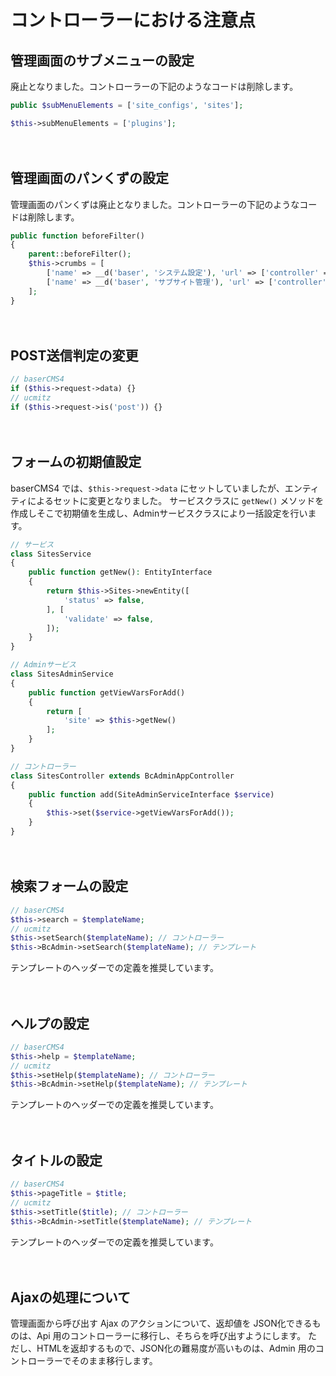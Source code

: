 # コントローラーにおける注意点

## 管理画面のサブメニューの設定

廃止となりました。コントローラーの下記のようなコードは削除します。

```php
public $subMenuElements = ['site_configs', 'sites'];

$this->subMenuElements = ['plugins'];
```

　
## 管理画面のパンくずの設定
 
管理画面のパンくずは廃止となりました。コントローラーの下記のようなコードは削除します。

```php
public function beforeFilter()
{
    parent::beforeFilter();
    $this->crumbs = [
        ['name' => __d('baser', 'システム設定'), 'url' => ['controller' => 'site_configs', 'action' => 'form']],
        ['name' => __d('baser', 'サブサイト管理'), 'url' => ['controller' => 'sites', 'action' => 'index']]
    ];
}
```

　
## POST送信判定の変更
```php
// baserCMS4
if ($this->request->data) {}
// ucmitz
if ($this->request->is('post')) {}
```

　
## フォームの初期値設定
baserCMS4 では、`$this->request->data` にセットしていましたが、エンティティによるセットに変更となりました。
サービスクラスに `getNew()` メソッドを作成しそこで初期値を生成し、Adminサービスクラスにより一括設定を行います。

```php
// サービス
class SitesService
{
    public function getNew(): EntityInterface
    {
        return $this->Sites->newEntity([
            'status' => false,
        ], [
            'validate' => false,
        ]);
    }
}

// Adminサービス
class SitesAdminService
{
    public function getViewVarsForAdd()
    {
        return [
            'site' => $this->getNew()
        ];       
    }
}

// コントローラー
class SitesController extends BcAdminAppController
{
    public function add(SiteAdminServiceInterface $service)
    {
        $this->set($service->getViewVarsForAdd());
    }
}
``` 
　
## 検索フォームの設定
```php
// baserCMS4
$this->search = $templateName;
// ucmitz
$this->setSearch($templateName); // コントローラー
$this->BcAdmin->setSearch($templateName); // テンプレート 
```
テンプレートのヘッダーでの定義を推奨しています。

　
## ヘルプの設定
```php
// baserCMS4
$this->help = $templateName;
// ucmitz
$this->setHelp($templateName); // コントローラー
$this->BcAdmin->setHelp($templateName); // テンプレート
```
テンプレートのヘッダーでの定義を推奨しています。

　
## タイトルの設定
```php
// baserCMS4
$this->pageTitle = $title;
// ucmitz
$this->setTitle($title); // コントローラー
$this->BcAdmin->setTitle($templateName); // テンプレート
```
テンプレートのヘッダーでの定義を推奨しています。

　
## Ajaxの処理について

管理画面から呼び出す Ajax のアクションについて、返却値を JSON化できるものは、Api 用のコントローラーに移行し、そちらを呼び出すようにします。
ただし、HTMLを返却するもので、JSON化の難易度が高いものは、Admin 用のコントローラーでそのまま移行します。
